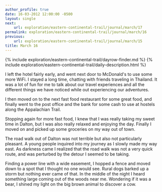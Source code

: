 ```yaml
---
author_profile: true
date: 16-03-2012 12:00:00 -0500
layout: single
next:
    url: exploration/eastern-continental-trail/journal/march/17
permalink: exploration/eastern-continental-trail/journal/march/16
previous:
    url: exploration/eastern-continental-trail/journal/march/15
title: March 16
---
```

{% include exploration/eastern-continental-trail/dayrow-finder.md %}
{% include exploration/eastern-continental-trail/daily-description.html %}

I left the hotel fairly early, and went next door to McDonald's to use some more WiFi. I stayed a long time, chatting with friends traveling in Thailand. It was a lot of fun for me to talk about our travel experiences and all the different things we have noticed while out experiencing our adventures.

I then moved on to the next fast food restaurant for some great food, and finally went to the post office and the bank for some cash to use at hostels along the Appalachian Trail.

Stopping again for more fast food, I knew that I was really taking my sweet time in Dalton, but I was also really relaxed and enjoying the day. Finally I moved on and picked up some groceries on my way out of town.

The road walk out of Dalton was not terrible but also not particularly pleasant. A young people inquired into my journey as I slowly made my way east. As darkness came I realized that the road walk was not a very quick route, and was perturbed by the detour I seemed to be taking.

Finding a power line with a wide easement, I hopped a fence and moved down to a spot that I thought no one would see. Rural dogs barked up a storm but nothing ever came of that. In the middle of the night I heard something large coming out of the woods near me. Wondering if it was a bear, I shined my light on the big brown animal to discover a cow.